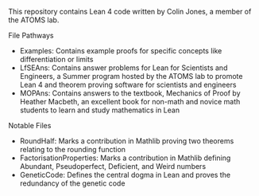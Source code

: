 This repository contains Lean 4 code written by Colin Jones, a member of the ATOMS lab.

File Pathways
- Examples: Contains example proofs for specific concepts like differentiation or limits
- LfSEAns: Contains answer problems for Lean for Scientists and Engineers, a Summer program hosted by the ATOMS lab to promote Lean 4 and theorem proving software for scientists and engineers
- MOPAns: Contains answers to the textbook, Mechanics of Proof by Heather Macbeth, an excellent book for non-math and novice math students to learn and study mathematics in Lean

Notable Files
- RoundHalf: Marks a contribution in Mathlib proving two theorems relating to the rounding function
- FactorisationProperties: Marks a contribution in Mathlib defining Abundant, Pseudoperfect, Deficient, and Weird numbers
- GeneticCode: Defines the central dogma in Lean and proves the redundancy of the genetic code
